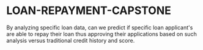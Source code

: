 # LOAN-REPAYMENT-CAPSTONE
By analyzing specific loan data, can we predict if specific loan applicant's are able to repay their loan thus approving their applications based on such analysis versus traditional credit history and score.
